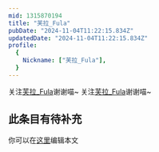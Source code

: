 ```yaml
---
mid: 1315870194
title: "芙拉_Fula"
pubDate: "2024-11-04T11:22:15.834Z"
updatedDate: "2024-11-04T11:22:15.834Z"
profile:
  {
    Nickname: ["芙拉_Fula"],
  }
---
```


关注[芙拉_Fula](https://space.bilibili.com/1315870194)谢谢喵~ 关注[芙拉_Fula](https://space.bilibili.com/1315870194)谢谢喵~

## 此条目有待补充
你可以在[这里](https://github.com/Yuhanawa/VTuber.ICU/edit/master/src/content/v/芙拉_Fula/index.md)编辑本文
